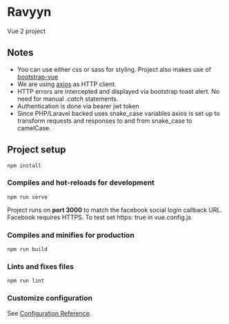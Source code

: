 # Ravyyn

Vue 2 project

## Notes
* You can use either css or sass for styling. Project also makes use of [bootstrap-vue](https://bootstrap-vue.org/)
* We are using [axios](https://github.com/axios/axios) as HTTP client. 
* HTTP errors are intercepted and displayed via bootstrap toast alert. No need for manual _.catch_ statements.
* Authentication is done via bearer jwt token
* Since PHP/Laravel backed uses snake_case variables axios is set up to transform requests and responses to and from snake_case to camelCase.

## Project setup
```
npm install
```

### Compiles and hot-reloads for development
```
npm run serve
```
Project runs on **port 3000** to match the facebook social login callback URL. 
Facebook requires HTTPS. To test set https: true in vue.config.js

### Compiles and minifies for production
```
npm run build
```

### Lints and fixes files
```
npm run lint
```

### Customize configuration
See [Configuration Reference](https://cli.vuejs.org/config/).

